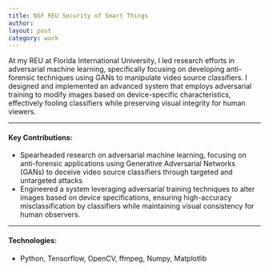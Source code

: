 ```yaml
---
title: NSF REU Security of Smart Things
author: 
layout: post
category: work
---
```


At my REU at Florida International University, I led research efforts in adversarial machine learning, specifically focusing on developing anti-forensic techniques using GANs to manipulate video source classifiers. I designed and implemented an advanced system that employs adversarial training to modify images based on device-specific characteristics, effectively fooling classifiers while preserving visual integrity for human viewers.

---

#### Key Contributions:
- Spearheaded research on adversarial machine learning, focusing on anti-forensic applications using Generative Adversarial Networks (GANs) to deceive video source classifiers through targeted and untargeted attacks
- Engineered a system leveraging adversarial training techniques to alter images based on device specifications, ensuring high-accuracy misclassification by classifiers while maintaining visual consistency for human observers.

---
#### Technologies:
- Python, Tensorflow, OpenCV, ffmpeg, Numpy, Matplotlib